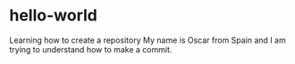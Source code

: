 # hello-world
Learning how to create a repository
My name is Oscar from Spain and I am trying to understand how to make a commit.
